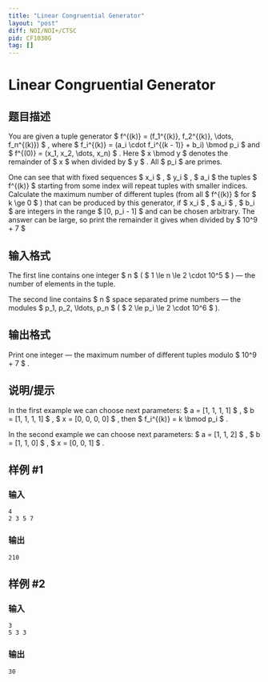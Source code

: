 ```yaml
---
title: "Linear Congruential Generator"
layout: "post"
diff: NOI/NOI+/CTSC
pid: CF1030G
tag: []
---
```


# Linear Congruential Generator

## 题目描述

You are given a tuple generator $ f^{(k)} = (f_1^{(k)}, f_2^{(k)}, \dots, f_n^{(k)}) $ , where $ f_i^{(k)} = (a_i \cdot f_i^{(k - 1)} + b_i) \bmod p_i $ and $ f^{(0)} = (x_1, x_2, \dots, x_n) $ . Here $ x \bmod y $ denotes the remainder of $ x $ when divided by $ y $ . All $ p_i $ are primes.

One can see that with fixed sequences $ x_i $ , $ y_i $ , $ a_i $ the tuples $ f^{(k)} $ starting from some index will repeat tuples with smaller indices. Calculate the maximum number of different tuples (from all $ f^{(k)} $ for $ k \ge 0 $ ) that can be produced by this generator, if $ x_i $ , $ a_i $ , $ b_i $ are integers in the range $ [0, p_i - 1] $ and can be chosen arbitrary. The answer can be large, so print the remainder it gives when divided by $ 10^9 + 7 $

## 输入格式

The first line contains one integer $ n $ ( $ 1 \le n \le 2 \cdot 10^5 $ ) — the number of elements in the tuple.

The second line contains $ n $ space separated prime numbers — the modules $ p_1, p_2, \ldots, p_n $ ( $ 2 \le p_i \le 2 \cdot 10^6 $ ).

## 输出格式

Print one integer — the maximum number of different tuples modulo $ 10^9 + 7 $ .

## 说明/提示

In the first example we can choose next parameters: $ a = [1, 1, 1, 1] $ , $ b = [1, 1, 1, 1] $ , $ x = [0, 0, 0, 0] $ , then $ f_i^{(k)} = k \bmod p_i $ .

In the second example we can choose next parameters: $ a = [1, 1, 2] $ , $ b = [1, 1, 0] $ , $ x = [0, 0, 1] $ .

## 样例 #1

### 输入

```
4
2 3 5 7

```

### 输出

```
210

```

## 样例 #2

### 输入

```
3
5 3 3

```

### 输出

```
30

```

